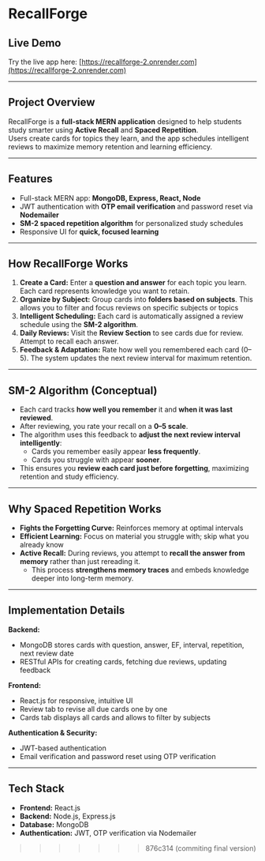 # RecallForge

## Live Demo
Try the live app here: [https://recallforge-2.onrender.com](https://recallforge-2.onrender.com)

---

## Project Overview
RecallForge is a **full-stack MERN application** designed to help students study smarter using **Active Recall** and **Spaced Repetition**.  
Users create cards for topics they learn, and the app schedules intelligent reviews to maximize memory retention and learning efficiency.

---

## Features
- Full-stack MERN app: **MongoDB, Express, React, Node**
- JWT authentication with **OTP email verification** and password reset via **Nodemailer**
- **SM-2 spaced repetition algorithm** for personalized study schedules
- Responsive UI for **quick, focused learning**

---

## How RecallForge Works

1. **Create a Card:** Enter a **question and answer** for each topic you learn. Each card represents knowledge you want to retain.
2. **Organize by Subject:** Group cards into **folders based on subjects**. This allows you to filter and focus reviews on specific subjects or topics  
3. **Intelligent Scheduling:** Each card is automatically assigned a review schedule using the **SM-2 algorithm**.  
4. **Daily Reviews:** Visit the **Review Section** to see cards due for review. Attempt to recall each answer.  
5. **Feedback & Adaptation:** Rate how well you remembered each card (0–5). The system updates the next review interval for maximum retention.

---

## SM-2 Algorithm (Conceptual)

- Each card tracks **how well you remember** it and **when it was last reviewed**.  
- After reviewing, you rate your recall on a **0–5 scale**.  
- The algorithm uses this feedback to **adjust the next review interval intelligently**:
  - Cards you remember easily appear **less frequently**.  
  - Cards you struggle with appear **sooner**.  
- This ensures you **review each card just before forgetting**, maximizing retention and study efficiency.

---

## Why Spaced Repetition Works

- **Fights the Forgetting Curve:** Reinforces memory at optimal intervals  
- **Efficient Learning:** Focus on material you struggle with; skip what you already know  
- **Active Recall:** During reviews, you attempt to **recall the answer from memory** rather than just rereading it.  
  - This process **strengthens memory traces** and embeds knowledge deeper into long-term memory.
---

## Implementation Details

**Backend:**
- MongoDB stores cards with question, answer, EF, interval, repetition, next review date  
- RESTful APIs for creating cards, fetching due reviews, updating feedback  

**Frontend:**
- React.js for responsive, intuitive UI  
- Review tab to revise all due cards one by one
- Cards tab displays all cards and allows to filter by subjects

**Authentication & Security:**
- JWT-based authentication  
- Email verification and password reset using OTP verification

---

## Tech Stack
- **Frontend:** React.js  
- **Backend:** Node.js, Express.js  
- **Database:** MongoDB  
- **Authentication:** JWT, OTP verification via Nodemailer
>>>>>>> 876c314 (commiting final version)
